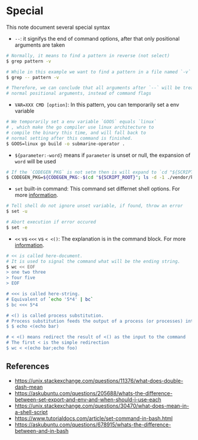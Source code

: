 # Special

This note document several special syntax
- `--`: it signifys the end of command options, after that only positional arguments are taken
```bash
# Normally, it means to find a pattern in reverse (not select)
$ grep pattern -v

# While in this example we want to find a pattern in a file named `-v`
$ grep -- pattern -v

# Therefore, we can conclude that all arguments after `--` will be treated as
# normal positional arguments, instead of command flags
```
- `VAR=XXX CMD [option]`: In this pattern, you can temporarily set a env variable
```bash
# We temporarily set a env variable `GOOS` equals `linux`
# , which make the go compiler use linux architecture to
# compile the binary this time, and will fall back to
# normal setting after this command is finished.
$ GOOS=linux go build -o submarine-operator .
```
- `${parameter:-word}` means if `parameter` is unset or null, the expansion of `word` will be used
```bash
# If the `CODEGEN_PKG` is not setm then is will expand to `cd "${SCRIPT_ROOT}"`
$ CODEGEN_PKG=${CODEGEN_PKG:-$(cd "${SCRIPT_ROOT}"; ls -d -1 ./vendor/k8s.io/code-generator 2>/dev/null || echo ../code-generator)}
```
- `set` built-in command: This command set differnet shell options. For more [information](https://ss64.com/bash/set.html).
```bash
# Tell shell do not ignore unset variable, if found, throw an error
$ set -u

# Abort execution if error occured
$ set -e
```
- `<<` vs `<<<` vs `< <()`: The explanation is in the command block. For more [information](https://askubuntu.com/questions/678915/whats-the-difference-between-and-in-bash).
```bash
# << is called here-document. 
# It is used to signal the command what will be the ending string.
$ wc << EOF
> one two three
> four five
> EOF

# <<< is called here-string.
# Equivalent of `echo '5*4' | bc`
$ bc <<< 5*4

# <() is called process substitution. 
# Process substitution feeds the output of a process (or processes) into the stdin of another process.
$ $ echo <(echo bar)

# < <() means redirect the result of <() as the input to the command
# The first < is the simple redirection
$ wc < <(echo bar;echo foo)
```

## References
- https://unix.stackexchange.com/questions/11376/what-does-double-dash-mean
- https://askubuntu.com/questions/205688/whats-the-difference-between-set-export-and-env-and-when-should-i-use-each
- https://unix.stackexchange.com/questions/30470/what-does-mean-in-a-shell-script
- https://www.tutorialdocs.com/article/set-command-in-bash.html
- https://askubuntu.com/questions/678915/whats-the-difference-between-and-in-bash